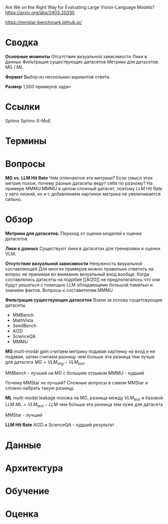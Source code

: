 
Are We on the Right Way for Evaluating Large Vision-Language Models?
https://arxiv.org/abs/2403.20330

https://mmstar-benchmark.github.io/


# Сводка

**Основные моменты**
Отсутствие визуальной зависимости
Лики в данных
Фильтрация существующих датасетов
Метрики для датасетов: MG / ML

**Формат**
Выбор из нескольких вариантов ответа.

**Размер**
1,500 примеров задач

# Ссылки

Sphinx
Sphinx-X-MoE


# Термины


# Вопросы

**MG vs. LLM Hit Rate**
Чем отличаются эти метрики?
Если смысл этих метрик похож, почему разные датасеты ведут себя по разному?
На примере MMMU
MMMU в целом сложный датасет, поэтому LLM Hit Rate у него низкий, но и с добавлением картинок метрика не увеличивается сильно.


# Обзор

**Метрики для датасетов.**
Переход от оценки моделей к оценке датасетов.

**Лики в данных**
Существуют лики в датасетах для тренировки и оценки VLM.

**Отсутствие визуальной зависимости**
Ненужность визуальной составляющей
Для многих примеров можно правильно ответить на вопрос не принимая во внимание визуальный вход вообще.
Когда составлялись датасеты на подобие [[AI2D]] не предполагалось что они будут решаться с помощью LLM обладающими большой памятью и знанием фактов.
Вопросы к составителям MMMU

**Фильтрация существующих датасетов**
Взяли за основу сущетсвующие датасеты
- MMBench
- MathVista
- SeedBench
- AI2D
- ScienceQA
- MMMU

**MG**
multi-modal gain
считаем метрику подавая картинку на вход и не подавая, затем считаем разницу
чем больше эта разница тем лучше для датасета
$MG = VLM_{img} - VLM_{text}$

MMBench - лучший на MG с большим отрывом
MMMU - худший

Почему MMStar не лучший?
Сложные вопросы в самом MMStar и сложно набрать такую разницу.


**ML**
multi-modal leakage
похожа на MG, разница между $VLM_{text}$ и базовой LLM
$ML = VLM_{text} - LLM$
чем больше эта разница тем хуже для датасета

MMStar - лучший

**LLM Hit Rate**
AI2D и ScienceQA - худший результат

# Данные


# Архитектура


# Обучение


# Оценка


